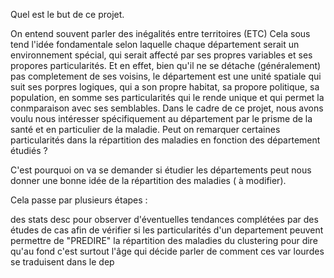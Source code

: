 Quel est le but de ce projet.

On entend souvent parler des inégalités entre territoires (ETC) Cela sous tend l'idée fondamentale selon laquelle chaque département serait un environnement spécial, qui serait affecté par ses propres variables et ses propores particularités. Et en effet, bien qu'il ne se détache (généralement) pas completement de ses voisins, le département est une unité spatiale 
qui suit ses porpres logiques, qui a son propre habitat, sa propore politique, sa population, en somme ses particularités qui le rende unique et qui permet la conmparaison
avec ses semblables. Dans le cadre de ce projet, nous avons voulu nous intéresser spécifiquement au département par le prisme de la santé et en particulier de la maladie.
Peut on remarquer certaines particularités dans la répartition des maladies en fonction des département étudiés ? 

C'est pourquoi on va se demander si étudier les départements peut nous donner une bonne idée de la répartition des maladies ( à modifier).

Cela passe par plusieurs étapes :

des stats desc pour observer d'éventuelles tendances
complétées par des études de cas afin de vérifier si les particularités d'un departement peuvent permettre de "PREDIRE" la répartition des maladies
du clustering pour dire qu'au fond c'est surtout l'âge qui décide 
parler de comment ces var lourdes se traduisent dans le dep